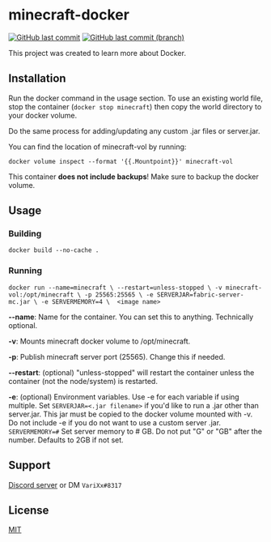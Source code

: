 #  minecraft-docker

[![GitHub last commit](https://img.shields.io/github/last-commit/aosterwyk/minecraft-docker)](https://github.com/aosterwyk/minecraft-docker/commits/master) [![GitHub last commit (branch)](https://img.shields.io/github/last-commit/aosterwyk/minecraft-docker/dev?label=last%20commit%20%28dev%29)](https://github.com/aosterwyk/minecraft-docker/commits/dev) 

This project was created to learn more about Docker. 

## Installation

Run the docker command in the usage section.
To use an existing world file, stop the container (`docker stop minecraft`) then copy the world directory to your docker volume. 

Do the same process for adding/updating any custom .jar files or server.jar. 

You can find the location of minecraft-vol by running:

`docker volume inspect --format '{{.Mountpoint}}' minecraft-vol`

This container **does not include backups**! Make sure to backup the docker volume. 

## Usage

### Building
`docker build --no-cache .`

### Running
``docker run --name=minecraft \
--restart=unless-stopped \
-v minecraft-vol:/opt/minecraft \
-p 25565:25565 \
-e SERVERJAR=fabric-server-mc.jar \
-e SERVERMEMORY=4 \ 
<image name>
``

**--name**: Name for the container. You can set this to anything. Technically optional.

**-v**: Mounts minecraft docker volume to /opt/minecraft.

**-p**: Publish minecraft server port (25565). Change this if needed. 

**--restart**: (optional) "unless-stopped" will restart the container unless the container (not the node/system) is restarted. 

**-e**: (optional) Environment variables. Use -e for each variable if using multiple.
Set `SERVERJAR=<.jar filename>` if you'd like to run a .jar other than server.jar. This jar must be copied to the docker volume mounted with -v. Do not include -e if you do not want to use a custom server .jar. 
`SERVERMEMORY=#` Set server memory to # GB. Do not put "G" or "GB" after the number. Defaults to 2GB if not set. 

## Support

[Discord server](https://discord.gg/QNppY7T) or DM `VariXx#8317`

## License

[MIT](https://choosealicense.com/licenses/mit/)
